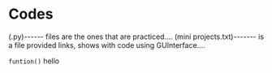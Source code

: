 # Codes
(.py)------ files are the ones that are practiced....
(mini projects.txt)------- is a file provided links, shows with code using GUInterface....

`funtion()` hello
